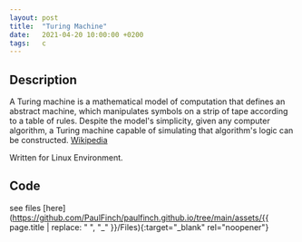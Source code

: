 ```yaml
---
layout: post
title:  "Turing Machine"
date:   2021-04-20 10:00:00 +0200
tags:   c
---
```

## Description ##
A Turing machine is a mathematical model of computation that defines an abstract machine, which manipulates symbols on a strip of tape according to a table of rules. Despite the model's simplicity, given any computer algorithm, a Turing machine capable of simulating that algorithm's logic can be constructed.
[Wikipedia](https://en.wikipedia.org/wiki/Turing_machine)

Written for Linux Environment.

## Code ##
see files [here](https://github.com/PaulFinch/paulfinch.github.io/tree/main/assets/{{ page.title | replace: " ", "_" }}/Files){:target="_blank" rel="noopener"}